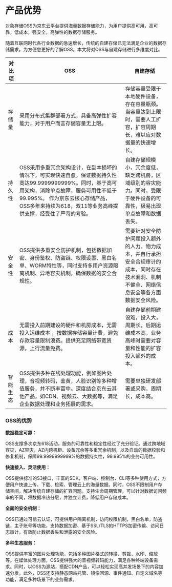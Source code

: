 # 产品优势

对象存储OSS为京东云平台提供海量数据存储能力，为用户提供高可用，高可靠，低成本，强安全，高弹性的数据存储服务。

随着互联网时代各行业数据的急速增长，传统的自建存储已无法满足企业的数据存储需求。为方便您更好的了解OSS，本文将对OSS与自建存储进行多维度对比。

| 对比项   | OSS                                                          | 自建存储                                                     |
| -------- | ------------------------------------------------------------ | ------------------------------------------------------------ |
| 存储量   | 采用分布式集群部署方式，具备高弹性扩容能力，对于用户而言存储容量无上限。 | 存储容量受限于本地硬件设备，存在容量瓶颈。当容量达到上限时，需要人工扩容，扩容周期长，难以应对数据量的快速增长。 |
| 持久性   | OSS采用多重冗余架构设计，在副本损坏的情况下，可实现快速自愈，保证数据持久性高达99.9999999999%。同时，基于高可用架构，消除单点故障，服务可用性不低于99.995%。   作为京东云核心存储产品，OSS多年来持续为618，双11等业务高峰提供支撑，经受住了严苛的考验。 | 自建存储规模小，冗余度低，缺乏跨机房，区域级别的容灾能力。同时，受限于硬件设备的可靠性，极易出现单点故障和数据丢失。 |
| 安全性   | OSS提供多重安全防护机制，包括数据加密、身份鉴权、防盗链、权限设置、黑白名单、WORM特性等，同时支持多用户资源隔离机制、异地容灾机制，确保数据的安全合规性。 | 需要针对安全防护问题投入额外的人力、物力成本，并自行承担安全合规审计的成本，同时存在技术漏洞、机制不健全、网络信息安全等各方面数据安全风险。 |
| 成本     | 无需投入前期建设的硬件和机房成本，无需投入运维成本 ，按数据存储容量计费，避免存款容量限制浪费。提供充足网络带宽资源，上行流量免费。 | 自建存储前期建设难，投入大，周期长，后期运维成本高，业务高峰时需要对容量和性能的扩容投入额外的成本。 |
| 智能生态 | OSS提供多种在线处理功能，例如图片处理，音视频转码，鉴黄，人脸识别等多种增值服务，并不断丰富中。深度结合京东云其他产品，如CDN、视频云、大数据等，满足企业数据处理和业务拓展的需求。 | 需要单独研发部署或采购，周期长，成本高。                     |

### OSS的优势

**数据稳定可靠：**

OSS支撑多次京东618活动，服务的可靠性和稳定性经过了充分验证。通过跨地域容灾，AZ容灾，AZ内跨机柜、设备冗余等多重冗余机制，以及自动的数据校验和修复机制，保障99.9999999999%的数据持久性，99.995%的业务可用性。

**快速接入、灵活使用：**

OSS提供标准的S3接口，丰富的SDK，客户端、控制台、CLI等多种使用方式，方便用户快速上传、下载、检索、管理云上的海量数据。同时，OSS不限制用户存储空间，解决传统自建存储的扩容问题。支持生命周期管理，可以针对数据访问频率的不同，将数据冷热分层，并独立计费，降低用户存储成本。

**全面的安全机制：**

OSS已通过可信云认证，可提供用户隔离机制，访问权限机制，黑白名单，防盗链，主子账号等功能，支持数据加密、基于SSL/TLS的HTTPS加密传输、访问日志审计，有效防止数据丢失和泄露的安全风险。

**多种生态服务：**

OSS提供丰富的图片处理功能，包括多种图片格式的转换、剪裁、水印、缩放等。在媒体处理方面，OSS提供强大的音视频转码能力，满足各种终端设备需求。同时，以OSS为源站，搭配CDN产品，可以轻松实现高并发场景下的内容加速分发。此外，OSS还支持静态网站托管、镜像回源、事件通知、自定义域名等功能，满足多种场景下的业务需求。